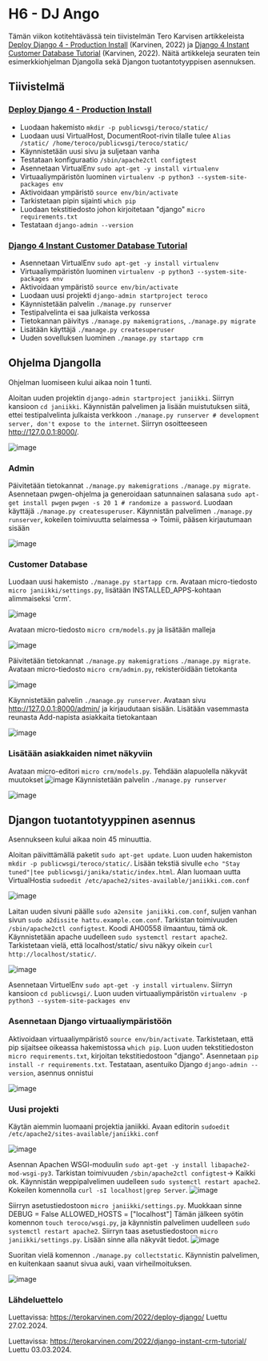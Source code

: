 # H6 - DJ Ango
Tämän viikon kotitehtävässä tein tiivistelmän Tero Karvisen artikkeleista [Deploy Django 4 - Production Install](https://terokarvinen.com/2022/deploy-django/) (Karvinen, 2022) ja [Django 4 Instant Customer Database Tutorial](https://terokarvinen.com/2022/django-instant-crm-tutorial/) (Karvinen, 2022). Näitä artikkeleja seuraten tein esimerkkiohjelman Djangolla sekä Djangon tuotantotyyppisen asennuksen. 
## Tiivistelmä
### [Deploy Django 4 - Production Install](https://terokarvinen.com/2022/deploy-django/)

- Luodaan hakemisto `mkdir -p publicwsgi/teroco/static/`
- Luodaan uusi VirtualHost, DocumentRoot-rivin tilalle tulee `Alias /static/ /home/teroco/publicwsgi/teroco/static/`
- Käynnistetään uusi sivu ja suljetaan vanha
- Testataan konfiguraatio `/sbin/apache2ctl configtest`
- Asennetaan VirtualEnv `sudo apt-get -y install virtualenv`
- Virtuaaliympäristön luominen `virtualenv -p python3 --system-site-packages env`
- Aktivoidaan ympäristö `source env/bin/activate`
- Tarkistetaan pipin sijainti `which pip`
- Luodaan tekstitiedosto johon kirjoitetaan "django" `micro requirements.txt`
- Testataan `django-admin --version`

### [Django 4 Instant Customer Database Tutorial](https://terokarvinen.com/2022/django-instant-crm-tutorial/)

- Asennetaan VirtualEnv `sudo apt-get -y install virtualenv`
- Virtuaaliympäristön luominen `virtualenv -p python3 --system-site-packages env`
- Aktivoidaan ympäristö `source env/bin/activate`
- Luodaan uusi projekti `django-admin startproject teroco`
- Käynnistetään palvelin `./manage.py runserver`
- Testipalvelinta ei saa julkaista verkossa
- Tietokannan päivitys `./manage.py makemigrations`, `./manage.py migrate`
- Lisätään käyttäjä `./manage.py createsuperuser`
- Uuden sovelluksen luominen `./manage.py startapp crm`




## Ohjelma Djangolla
Ohjelman luomiseen kului aikaa noin 1 tunti.

Aloitan uuden projektin `django-admin startproject janiikki`. Siirryn kansioon `cd janiikki`.
Käynnistän palvelimen ja lisään muistutuksen siitä, ettei testipalvelinta julkaista verkkoon `./manage.py runserver # development server, don't expose to the internet`. Siirryn osoitteeseen http://127.0.0.1:8000/.

![image](https://github.com/bhd471/linux-palvelimet/assets/148760837/dc83f702-a57d-4834-bc39-004425f76c78)

### Admin

Päivitetään tietokannat `./manage.py makemigrations` `./manage.py migrate`. Asennetaan pwgen-ohjelma ja generoidaan satunnainen salasana `sudo apt-get install pwgen` `pwgen -s 20 1 # randomize a password`. Luodaan käyttäjä `./manage.py createsuperuser`. Käynnistän palvelimen `./manage.py runserver`, kokeilen toimivuutta selaimessa -> Toimii, pääsen kirjautumaan sisään

![image](https://github.com/bhd471/linux-palvelimet/assets/148760837/c1468430-f094-4f37-bb24-ca8010f6c484)

### Customer Database

Luodaan uusi hakemisto `./manage.py startapp crm`. Avataan micro-tiedosto `micro janiikki/settings.py`, lisätään INSTALLED_APPS-kohtaan alimmaiseksi 'crm'.
  
![image](https://github.com/bhd471/linux-palvelimet/assets/148760837/8b2df5d9-3aea-4258-89e7-ff32ac12aea7)

Avataan micro-tiedosto `micro crm/models.py` ja lisätään malleja
  
![image](https://github.com/bhd471/linux-palvelimet/assets/148760837/35c6c00e-6c58-4e56-b913-406b3f2e07cf)

Päivitetään tietokannat `./manage.py makemigrations` `./manage.py migrate`. Avataan micro-tiedosto `micro crm/admin.py`, rekisteröidään tietokanta

![image](https://github.com/bhd471/linux-palvelimet/assets/148760837/3a5d0db9-c8e2-4fb2-9efd-1b3a88f2ce53)

Käynnistetään palvelin `./manage.py runserver`. Avataan sivu http://127.0.0.1:8000/admin/ ja kirjaudutaan sisään. Lisätään vasemmasta reunasta Add-napista asiakkaita tietokantaan

![image](https://github.com/bhd471/linux-palvelimet/assets/148760837/1efa3978-ad02-4b97-b008-11c4bd113925)

### Lisätään asiakkaiden nimet näkyviin 

Avataan micro-editori `micro crm/models.py`. Tehdään alapuolella näkyvät muutokset
 ![image](https://github.com/bhd471/linux-palvelimet/assets/148760837/9e188549-3336-4f5e-92bf-7b02e77ec7b3)
Käynnistetään palvelin `./manage.py runserver`

![image](https://github.com/bhd471/linux-palvelimet/assets/148760837/86649538-db3b-4e66-9061-3b53504b8b9c)


## Djangon tuotantotyyppinen asennus

Asennukseen kului aikaa noin 45 minuuttia. 

Aloitan päivittämällä paketit `sudo apt-get update`. Luon uuden hakemiston `mkdir -p publicwsgi/teroco/static/`. Lisään tekstiä sivulle `echo "Stay tuned"|tee publicwsgi/janika/static/index.html`. Alan luomaan uutta VirtualHostia `sudoedit /etc/apache2/sites-available/janiikki.com.conf`

![image](https://github.com/bhd471/linux-palvelimet/assets/148760837/55628ad9-2c98-41e5-96ba-e23b52afda3c)

Laitan uuden sivuni päälle `sudo a2ensite janiikki.com.conf`, suljen vanhan sivun `sudo a2dissite hattu.example.com.conf`. Tarkistan toimivuuden `/sbin/apache2ctl configtest`. Koodi AH00558 ilmaantuu, tämä ok.
Käynnistetään apache uudelleen `sudo systemctl restart apache2`. Tarkistetaan vielä, että localhost/static/ sivu näkyy oikein `curl http://localhost/static/`.


![image](https://github.com/bhd471/linux-palvelimet/assets/148760837/527bf25a-5981-4834-b07e-470b12e0847f)

Asennetaan VirtuelEnv `sudo apt-get -y install virtualenv`.
Siirryn kansioon `cd publicwsgi/`. Luon uuden virtuaaliympäristön `virtualenv -p python3 --system-site-packages env`

### Asennetaan Django virtuaaliympäristöön

Aktivoidaan virtuaaliympäristö `source env/bin/activate`. Tarkistetaan, että pip sijaitsee oikeassa hakemistossa `which pip`.
Luon uuden tekstitiedoston `micro requirements.txt`, kirjoitan tekstitiedostoon "django".
Asennetaan `pip install -r requirements.txt`.
Testataan, asentuiko Django `django-admin --version`, asennus onnistui

![image](https://github.com/bhd471/linux-palvelimet/assets/148760837/5d93320d-3854-426b-8507-3dbf7aefc9f5)

### Uusi projekti

Käytän aiemmin luomaani projektia janiikki. Avaan editorin `sudoedit /etc/apache2/sites-available/janiikki.conf`

![image](https://github.com/bhd471/linux-palvelimet/assets/148760837/076b9103-f751-4d9c-b377-bb50e205eaea)

Asennan Apachen WSGI-moduulin `sudo apt-get -y install libapache2-mod-wsgi-py3`. Tarkistan toimivuuden `/sbin/apache2ctl configtest`-> Kaikki ok.
Käynnistän weppipalvelimen uudelleen `sudo systemctl restart apache2`. Kokeilen komennolla `curl -sI localhost|grep Server`.
![image](https://github.com/bhd471/linux-palvelimet/assets/148760837/d2e6e75a-fa31-4a4c-855d-fdafdaf16d6e)

Siirryn asetustiedostoon `micro janiikki/settings.py`. Muokkaan sinne
    DEBUG = False
    ALLOWED_HOSTS = ["localhost"]
Tämän jälkeen syötin komennon `touch teroco/wsgi.py`, ja käynnistin palvelimen uudelleen `sudo systemctl restart apache2`.
Siirryn taas asetustiedostoon `micro janiikki/settings.py`. Lisään sinne alla näkyvät tiedot.
![image](https://github.com/bhd471/linux-palvelimet/assets/148760837/b31af790-d02f-4cf3-8e77-39580ce6b1c9)

Suoritan vielä komennon `./manage.py collectstatic`. Käynnistin palvelimen, en kuitenkaan saanut sivua auki, vaan virheilmoituksen.

![image](https://github.com/bhd471/linux-palvelimet/assets/148760837/9525e693-06fe-4453-a765-76d37e17138a)



### Lähdeluettelo
Luettavissa: https://terokarvinen.com/2022/deploy-django/
Luettu 27.02.2024.

Luettavissa: https://terokarvinen.com/2022/django-instant-crm-tutorial/
Luettu 03.03.2024.
